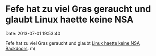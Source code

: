 Fefe hat zu viel Gras geraucht und glaubt Linux haette keine NSA
================================================================

Date: 2013-07-01 19:53:40

Fefe hat zu viel Gras geraucht und glaubt [Linux haette keine NSA
Backdoors](http://blog.fefe.de/?ts=af2f7c15). m(
